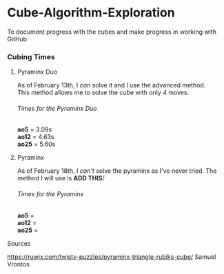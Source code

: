 # Cube-Algorithm-Exploration
To document progress with the cubes and make progress in working with GitHub   


### **Cubing Times**

1. Pyraminx Duo
     
   As of February 13th, I *can* solve it and I use the advanced method.   
   This method allows me to solve the cube with only 4 moves. 
   
   ###### Times for the Pyraminx Duo 
   
   **ao5** = 3.09s  
   **ao12** = 4.63s  
   **ao25** = 5.60s  

2. Pyraminx

   As of February 18th, I *can't* solve the pyraminx as I've never tried.
   The method I will use is **ADD THIS**/
   
   ###### Times for the Pyraminx
   
   **ao5** =    
   **ao12** =      
   **ao25** =     





Sources

https://ruwix.com/twisty-puzzles/pyraminx-triangle-rubiks-cube/
Samuel Vrontos
